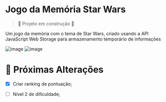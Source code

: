 # Jogo da Memória Star Wars

> :construction: Projeto em construção :construction:


Um jogo da memória com o tema de Star Wars, criado usando a API JavaScript Web Storage para armazenamento temporário de informações



![image](https://github.com/JhussyaraReis/jogo-da-memoria/assets/147738753/5ed7fab1-7e21-490b-811c-dde0b2a34b85)
![image](https://github.com/JhussyaraReis/jogo-da-memoria/assets/147738753/bb920196-a79a-46a3-b09e-716dc8c07069)

# :hammer: Próximas Alterações

 - [x] Criar ranking de pontuação;
 - [ ] Nível 2 de dificuldade;

